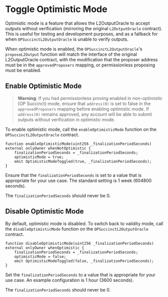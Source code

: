 # Toggle Optimistic Mode

Optimistic mode is a feature that allows the L2OutputOracle to accept outputs without verification (mirroring the original `L2OutputOracle` contract). This is useful for testing and development purposes, and as a fallback for when `OPSuccinctL2OutputOracle` is unable to verify outputs.

When optimistic mode is enabled, the `OPSuccinctL2OutputOracle`'s `proposeL2Output` function will match the interface of the original L2OutputOracle contract, with the modification that the proposer address must be in the `approvedProposers` mapping, or permissionless proposing must be enabled.

## Enable Optimistic Mode

> **Warning**: If you had permissionless proving enabled in non-optimistic (OP Succinct) mode, ensure that `address(0)` is set to false in the `approvedProposers` mapping before enabling optimistic mode. If `address(0)` remains approved, any account will be able to submit outputs without verification in optimistic mode.

To enable optimistic mode, call the `enableOptimisticMode` function on the `OPSuccinctL2OutputOracle` contract.

```solidity
function enableOptimisticMode(uint256 _finalizationPeriodSeconds) external onlyOwner whenNotOptimistic {
    finalizationPeriodSeconds = _finalizationPeriodSeconds;
    optimisticMode = true;
    emit OptimisticModeToggled(true, _finalizationPeriodSeconds);
}
```

Ensure that the `finalizationPeriodSeconds` is set to a value that is appropriate for your use case. The standard setting is 1 week (604800 seconds).

The `finalizationPeriodSeconds` should never be 0.

## Disable Optimistic Mode

By default, optimistic mode is disabled. To switch back to validity mode, call the `disableOptimisticMode` function on the `OPSuccinctL2OutputOracle` contract.

```solidity
function disableOptimisticMode(uint256 _finalizationPeriodSeconds) external onlyOwner whenOptimistic {
    finalizationPeriodSeconds = _finalizationPeriodSeconds;
    optimisticMode = false;
    emit OptimisticModeToggled(false, _finalizationPeriodSeconds);
}
```

Set the `finalizationPeriodSeconds` to a value that is appropriate for your use case. An example configuration is 1 hour (3600 seconds).

The `finalizationPeriodSeconds` should never be 0.
